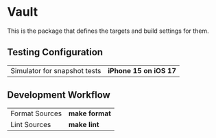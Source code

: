 # Vault

This is the package that defines the targets and build settings for them.

## Testing Configuration

<table>
  <tr>
	<td>Simulator for snapshot tests</td>
	<td><b>iPhone 15 on iOS 17</b></td>
  </tr>
</table>

## Development Workflow

<table>
  <tr>
	<td>Format Sources</td>
	<td><b>make format</b></td>
  </tr>
  <tr>
	<td>Lint Sources</td>
	<td><b>make lint</b></td>
  </tr>
</table>
